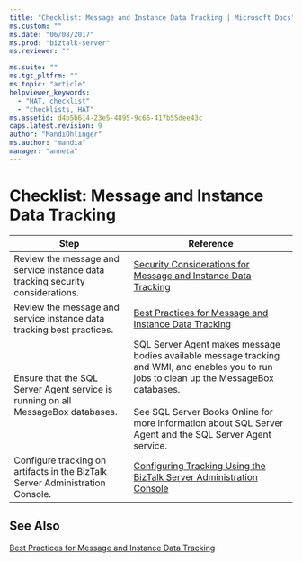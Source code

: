 ```yaml
---
title: "Checklist: Message and Instance Data Tracking | Microsoft Docs"
ms.custom: ""
ms.date: "06/08/2017"
ms.prod: "biztalk-server"
ms.reviewer: ""

ms.suite: ""
ms.tgt_pltfrm: ""
ms.topic: "article"
helpviewer_keywords: 
  - "HAT, checklist"
  - "checklists, HAT"
ms.assetid: d4b5b614-23e5-4895-9c66-417b55dee43c
caps.latest.revision: 9
author: "MandiOhlinger"
ms.author: "mandia"
manager: "anneta"
---
```

# Checklist: Message and Instance Data Tracking
|Step|Reference|  
|----------|---------------|  
|Review the message and service instance data tracking  security considerations.|[Security Considerations for Message and Instance Data Tracking](../core/security-considerations-for-message-and-instance-data-tracking.md)|  
|Review the  message and service instance data tracking best practices.|[Best Practices for Message and Instance Data Tracking](../core/best-practices-for-message-and-instance-data-tracking.md)|  
|Ensure that the SQL Server Agent service is running on all MessageBox databases.|SQL Server Agent makes message bodies available message tracking and WMI, and enables you to run jobs to clean up the MessageBox databases.<br /><br /> See SQL Server Books Online for more information about SQL Server Agent and the SQL Server Agent service.|  
|Configure tracking on artifacts in the BizTalk Server Administration Console.|[Configuring Tracking Using the BizTalk Server Administration Console](http://msdn.microsoft.com/en-us/49b7f9d3-60b5-41bd-ba8b-029253926bef)|  
  
## See Also  
 [Best Practices for Message and Instance Data Tracking](../core/best-practices-for-message-and-instance-data-tracking.md)